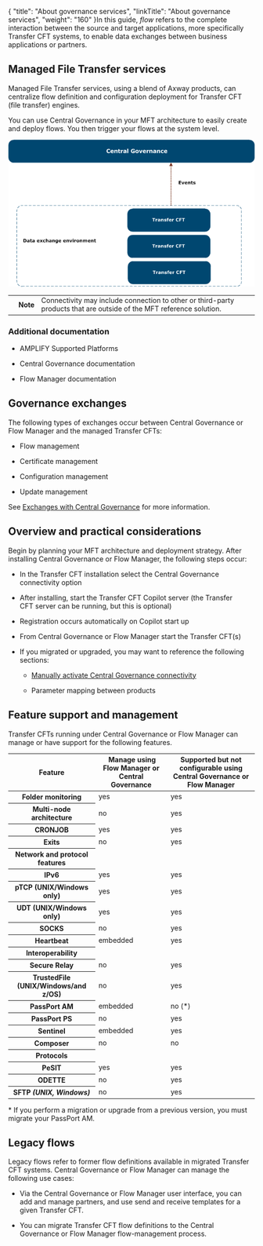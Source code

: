 {
    "title": "About governance services",
    "linkTitle": "About governance services",
    "weight": "160"
}In this guide, *flow* refers to the complete interaction between the source and target applications, more specifically Transfer CFT systems, to enable data exchanges between business applications or partners.



## Managed File Transfer services



Managed File Transfer services, using a blend of Axway products, can centralize flow definition and configuration deployment for Transfer CFT (file transfer) engines.



You can use Central Governance in your MFT architecture to easily create and deploy flows. You then trigger your flows at the system level.



![Multiple Transfer CFTs can send events from the data exchange environment towards Central Governance](data_exchange_env.png)



<table data-cellpadding="0" data-cellspacing="0">

<tbody>

<tr class="odd">

<td data-valign="top"></td>

<td data-valign="top"><span><strong>Note</strong></span></td>

<td data-mc-autonum="&lt;b&gt;Note&lt;/b&gt;" data-valign="top">Connectivity may include connection to other or third-party products that are outside of the MFT reference solution.</td>

</tr>

</tbody>

</table>



### Additional documentation



-   AMPLIFY Supported Platforms

-   Central Governance documentation

-   Flow Manager documentation



## Governance exchanges



The following types of exchanges occur between Central Governance or Flow Manager and the managed Transfer CFTs:



-   Flow management

-   Certificate management

-   Configuration management

-   Update management



See [Exchanges with Central Governance](../cg_postregister) for more information.



## Overview and practical considerations



Begin by planning your MFT architecture and deployment strategy. After installing Central Governance or Flow Manager, the following steps occur:



-   In the Transfer CFT installation select the Central Governance connectivity option

-   After installing, start the Transfer CFT Copilot server (the Transfer CFT server can be running, but this is optional)

-   Registration occurs automatically on Copilot start up

-   From Central Governance or Flow Manager start the Transfer CFT(s)

-   If you migrated or upgraded, you may want to reference the following sections:

    -   [Manually activate Central Governance connectivity](../register_cg)

    -   Parameter mapping between products



## <span id="Feature"></span>Feature support and management



Transfer CFTs running under Central Governance or Flow Manager can manage or have support for the following features.



<table data-cellspacing="0">

<thead>

<tr class="header" data-mc-conditions="">

<th>Feature</th>

<th> Manage using <span>Flow Manager</span> or <span>Central Governance</span></th>

<th>Supported but not configurable using Central Governance or <span>Flow Manager</span></th>

</tr>

</thead>

<tbody>

<tr class="odd" data-mc-conditions="">

<th>Folder monitoring</th>

<td>yes</td>

<td>yes</td>

</tr>

<tr class="even" data-mc-conditions="">

<th>Multi-node architecture</th>

<td>no</td>

<td>yes</td>

</tr>

<tr class="odd" data-mc-conditions="">

<th>CRONJOB</th>

<td>yes</td>

<td>yes</td>

</tr>

<tr class="even" data-mc-conditions="">

<th>Exits</th>

<td>no</td>

<td>yes</td>

</tr>

<tr class="odd" data-mc-conditions="">

<th>Network and protocol features</th>

<td></td>

<td></td>

</tr>

<tr class="even" data-mc-conditions="">

<th>IPv6</th>

<td>yes</td>

<td>yes</td>

</tr>

<tr class="odd" data-mc-conditions="">

<th>pTCP (UNIX/Windows only)</th>

<td>yes</td>

<td>yes</td>

</tr>

<tr class="even" data-mc-conditions="">

<th>UDT (UNIX/Windows only)</th>

<td>yes</td>

<td>yes</td>

</tr>

<tr class="odd" data-mc-conditions="">

<th>SOCKS</th>

<td>no</td>

<td>yes</td>

</tr>

<tr class="even" data-mc-conditions="">

<th>Heartbeat</th>

<td>embedded</td>

<td>yes</td>

</tr>

<tr class="odd" data-mc-conditions="">

<th>Interoperability</th>

<td></td>

<td></td>

</tr>

<tr class="even" data-mc-conditions="">

<th>Secure Relay</th>

<td>no</td>

<td>yes</td>

</tr>

<tr class="odd" data-mc-conditions="">

<th>TrustedFile (UNIX/Windows/and z/OS)</th>

<td>no</td>

<td><p>yes</p></td>

</tr>

<tr class="even" data-mc-conditions="">

<th>PassPort AM</th>

<td>embedded</td>

<td>no (*)</td>

</tr>

<tr class="odd" data-mc-conditions="">

<th>PassPort PS</th>

<td>no</td>

<td>yes</td>

</tr>

<tr class="even" data-mc-conditions="">

<th>Sentinel</th>

<td>embedded</td>

<td>yes</td>

</tr>

<tr class="odd" data-mc-conditions="">

<th>Composer</th>

<td>no</td>

<td>no</td>

</tr>

<tr class="even" data-mc-conditions="">

<th>Protocols</th>

<td></td>

<td></td>

</tr>

<tr class="odd" data-mc-conditions="">

<th>PeSIT</th>

<td>yes</td>

<td>yes</td>

</tr>

<tr class="even" data-mc-conditions="">

<th>ODETTE</th>

<td>no</td>

<td>yes</td>

</tr>

<tr class="odd" data-mc-conditions="">

<th>SFTP <em>(UNIX, Windows)</em></th>

<td>no</td>

<td>yes</td>

</tr>

</tbody>

</table>



\* If you perform a migration or upgrade from a previous version, you must migrate your PassPort AM.



## <span id="Legacy"></span>Legacy flows



Legacy flows refer to former flow definitions available in migrated Transfer CFT systems. Central Governance or Flow Manager can manage the following use cases:



-   Via the Central Governance or Flow Manager user interface, you can add and manage partners, and use send and receive templates for a given Transfer CFT.

-   You can migrate Transfer CFT flow definitions to the Central Governance or Flow Manager flow-management process.


